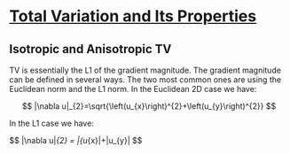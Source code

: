 # [Total Variation and Its Properties](https://link.springer.com/chapter/10.1007/978-3-319-75847-3_3)

## Isotropic and Anisotropic TV
TV is essentially the L1 of the gradient magnitude. The gradient magnitude can be defined in several ways.
The two most common ones are using the Euclidean norm and the   L1  norm. In the Euclidean 2D case we have:

$$
|\nabla u|_{2}=\sqrt{\left(u_{x}\right)^{2}+\left(u_{y}\right)^{2}}
$$

In the L1 case we have:

$$
|\nabla u|_{2} = |{u_{x}|+|u_{y}|
$$
